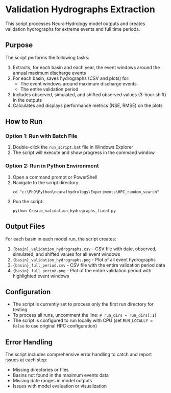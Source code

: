 # Validation Hydrographs Extraction

This script processes NeuralHydrology model outputs and creates validation hydrographs for extreme events and full time periods.

## Purpose

The script performs the following tasks:

1. Extracts, for each basin and each year, the event windows around the annual maximum discharge events
2. For each basin, saves hydrographs (CSV and plots) for:
   - The event windows around maximum discharge events
   - The entire validation period
3. Includes observed, simulated, and shifted observed values (3-hour shift) in the outputs
4. Calculates and displays performance metrics (NSE, RMSE) on the plots

## How to Run

### Option 1: Run with Batch File
1. Double-click the `run_script.bat` file in Windows Explorer
2. The script will execute and show progress in the command window

### Option 2: Run in Python Environment
1. Open a command prompt or PowerShell
2. Navigate to the script directory:
   ```
   cd "c:\PhD\Python\neuralhydrology\Experiments\HPC_random_search"
   ```
3. Run the script:
   ```
   python Create_validation_hydrographs_fixed.py
   ```

## Output Files

For each basin in each model run, the script creates:

1. `{basin}_validation_hydrographs.csv` - CSV file with date, observed, simulated, and shifted values for all event windows
2. `{basin}_validation_hydrographs.png` - Plot of all event hydrographs
3. `{basin}_full_period.csv` - CSV file with the entire validation period data
4. `{basin}_full_period.png` - Plot of the entire validation period with highlighted event windows

## Configuration

- The script is currently set to process only the first run directory for testing
- To process all runs, uncomment the line: `# run_dirs = run_dirs[:1]`
- The script is configured to run locally with CPU (set `RUN_LOCALLY = False` to use original HPC configuration)

## Error Handling

The script includes comprehensive error handling to catch and report issues at each step:
- Missing directories or files
- Basins not found in the maximum events data
- Missing date ranges in model outputs
- Issues with model evaluation or visualization
